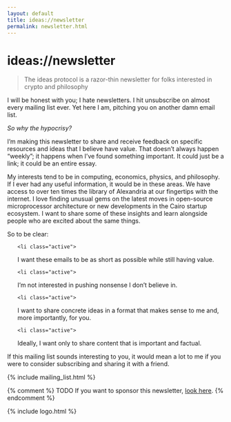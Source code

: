 ```yaml
---
layout: default
title: ideas://newsletter
permalink: newsletter.html
---
```


# ideas://newsletter
> The ideas protocol is a razor-thin newsletter for folks interested in crypto and philosophy

I will be honest with you; I hate newsletters. I hit unsubscribe on almost every mailing list ever. Yet here I am, pitching you on another damn email list.

*So why the hypocrisy?*

I’m making this newsletter to share and receive feedback on specific resources and ideas that I believe have value. That doesn’t always happen “weekly”; it happens when I’ve found something important. It could just be a link; it could be an entire essay.

My interests tend to be in computing, economics, physics, and philosophy. If I ever had any useful information, it would be in these areas. We have access to over ten times the library of Alexandria at our fingertips with the internet. I love finding unusual gems on the latest moves in open-source microprocessor architecture or new developments in the Cairo startup ecosystem. I want to share some of these insights and learn alongside people who are excited about the same things.


So to be clear:

<ul>



    <li class="active">
I want these emails to be as short as possible while still having value.
    </li>

    <li class="active">
I’m not interested in pushing nonsense I don’t believe in.
    </li>


    <li class="active">
I want to share concrete ideas in a format that makes sense to me and, more importantly, for you.
    </li>


    <li class="active">
Ideally, I want only to share content that is important and factual.
    </li>

</ul>


If this mailing list sounds interesting to you, it would mean a lot to me if you were to consider subscribing and sharing it with a friend.

{% include mailing_list.html %}



  {% comment %}
    TODO
    If you want to sponsor this newsletter, [look here](/news_sponsor.html).
  {% endcomment %}


{% include logo.html %}
